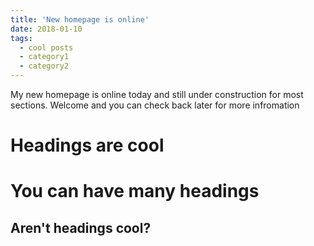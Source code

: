 ```yaml
---
title: 'New homepage is online'
date: 2018-01-10
tags:
  - cool posts
  - category1
  - category2
---
```


My new homepage is online today and still under construction for most sections. Welcome and you can check back later for more infromation

Headings are cool
======

You can have many headings
======

Aren't headings cool?
------

